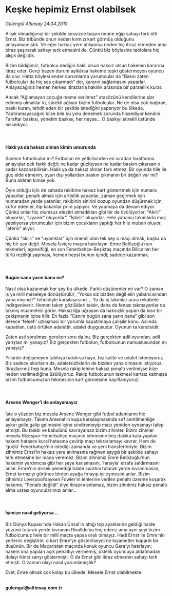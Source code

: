 # Keşke hepimiz Ernst olabilsek

*Gülengül Altınsay 24.04.2010*

<div class="yazi"><p>Alışık olmadığımız bir şekilde sessizce başını önüne eğip sahayı terk etti Ernst. Biz tribünde onun neden kırmızı kart görmüş olduğunu anlayamamıştık. Ve eğer haksız yere atılıyorsa neden hiç itiraz etmeden ama biraz şaşırarak sahayı terk etmesini de. Çünkü biz böylesine tablolara hiç alışık değildik. </p>
<p>Bizim bildiğimiz, futbolcu dediğin haklı olsun haksız olsun hakemin kararına itiraz eder. Gerçi bazen durum aşikârsa hakeme tepki göstermeyen oyuncu da olur. Hatta böylesi ender durumlarda yorumcular da “Bakın zaten futbolcular da hiç ses çıkarmadı” der, kararın sağlamasını yaparlar. Anlayacağınız hemen herkes itirazlarla haklılık arasında bir paralellik kurar.</p>
<p>Ancak “Ağlamayan çocuğa meme verilmez” atasözünü kendilerine şiar edinmiş olmalılar ki, sürekli ağlıyor bizim futbolcular. Ne de olsa çok bağıran, baskı kuran, tehdit eden bir şekilde istediğini yaptırıyor bu ülkede. Yaptıramayacağını bilse bile bu yolu denemek zorunda hissediyor kendini. Taraftar baskısı, yönetim baskısı, her neyse... O baskıyı sürekli üstünde hissediyor.</p>
<h4><br/><br/>Haklı ya da haksız olman kimin umurunda</h4>
<p>Sadece futbolcular mı? Futbolun en yetkilisinden en sıradan taraftarına anlayışlar pek farklı değil; ne kadar güçlüysen ne kadar baskın çıkarsan o kadar kazanabilirsin. Haklı ya da haksız olman fark etmez. Bir oyunda hile ile güç elde etmenin, oyun dışı yollardan baskın çıkmanın bir değeri var mı? Buna aldıran kimse yok.</p>
<p>Öyle olduğu için de sahada rakibine haksız kart göstertmek için numara yapanlar, penaltı almak için artistlik yapanlar, zaman geçirmek için numaradan yerde yatanlar, rakibinin sinirini bozup oyundan düşürmek için küfür edenler, itip kakanlar prim yapıyor. Ve yapmaya da devam ediyor. Çünkü onlar hiç olumsuz eleştiri almadıkları gibi bir de övülüyorlar; “Akıllı” oluyorlar, “Uyanık” oluyorlar”, “İşbilir” oluyorlar. Hele yabancı takımlarla maç yapılıyorsa yorumcular için bizim çocukların yaptığı her hile mubah oluyor, “aferin” alıyor.</p>
<p>Çünkü “akıllı” ve “uyanıklar” için önemli olan tek şey o maçı almak, başka da hiç bir şey değil. Mesela İsviçre maçını hatırlayın. Emre Belözoğlu’nun tekmeleri, agresifliği, en son Fenerbahçe-Beşiktaş maçında Bilica’nın her türlü rezilliği yapması, hemen hepsi bunun içindi; sadece kazanmak. </p>
<h4><br/><br/>Bugün sana yarın bana mı?</h4>
<p>Nasıl olsa kazanmak her şey bu ülkede. Farklı düşünenler mi var? O zaman iş ya milli meseleye dönüştürülür; “Yoksa siz bizden değil elin yabancısından yana mısınız?” tehdidiyle karşılaşırsınız... Ya da iş takımlar arası rekabete indirgeniverir. Hemen takım gözlükleri takılır, daha da fenası takmayanlar da takmış muamelesi görür. Haksızlığa uğrayan da haksızlık yapan da kısır bir çekişmenin içine itilir. En fazla “Canım bugün sana yarın bana” gibi son derece ‘felsefi’ uzlaşmacı bir yorumla kapatılmaya çalışılır konu. Aslında kapatılan, üstü örtülen adalettir, adalet duygusudur. Oyunun ta kendisidir.</p>
<p>Zaten asıl sorulması gereken soru da bu. Biz gerçekten adil oyundan, adil yarıştan mı yanayız? Biz gerçekten futbolun, futbolcunun namuslusundan mı yanayız?</p>
<p>Yıllardır değişmeyen tabloya bakılırsa hayır, biz kalite ve adalet istemiyoruz. Biz sadece skorların da, adaletsizliklerin de bizden yana olmasını istiyoruz. İtirazlarımız hep buna. Mesela rakip lehine haksız penaltı verilmişse bize neden verilmediğine üzülüyoruz. Rakip futbolcunun tekmesi kartsız kalmışsa bizim futbolcumuzun tekmesinin kart görmesine hayıflanıyoruz. </p>
<h4><br/><br/>Arsene Wenger’i de anlayamayız</h4>
<p>İşte o yüzden biz mesela Arsene Wenger gibi futbol adamlarını hiç anlayamayız. Takımı Arsenal’ın kupa karşılaşmasında sırf centilmenliğe aykırı golle galip gelmesini içine sindiremeyip maçı yeniden oynamayı talep etmişti. Bu talebi ve kabulünü kavrayamaz bizim zihinler. Bizim zihinler mesela Rizespor-Fenerbahçe maçının bitmesine beş dakika kala yapılan hakem hatasını kural hatasına çevirip maçı tekrarlamayı kavrar. Hem de ‘güçlü’ Fenerbahçe’nin istediği zamanda ve yeni transferleriyle. Bizim zihnimiz Ernst’in haksız yere atılmasına rağmen saygılı bir şekilde sahayı terk etmesine bir mana veremez. Bizim zihnimiz Emre Belözoğlu’nun hakemin yardımcısı gibi her şeye karışmasını, ‘hırsıyla’ etrafa saldırmasını anlar. Emre’nin dirsek yemediği halde suratını tutarak yerde kıvranmasını, Ernst kırmızıyı görünce birden ayağa fırlayıp iyileşmesini anlar. Bizim zihnimiz Liverpool’dayken Fowler’ın lehlerine verilen penaltı üzerine koşarak hakeme, “Penaltı değildi” diye itirazını anlamaz, bizim zihnimiz haksız penaltı alma ustası oyuncularımızı anlar...</p>
<h4><br/><br/>İşimize nasıl geliyorsa...</h4>
<p>Biz Dünya Kupası’nda Hakan Ünsal’ın attığı top ayaklarına geldiği halde yüzünü tutarak yerde kıvranan Rivalldo’yu linç ederiz ama aynı şeyi bizim futbolcumuz hele bir milli maçta yapsa oralı olmayız. Hadi Ernst ile Emre’nin yerlerini değiştirin; o kart Emre’ye gösterilseydi ne kıyametler kopardı bir düşünün. Bir de Macaristan maçında konuk oyuncu Gera’yı hatırlayın; hakem ona yapılan açık penaltıyı vermemiş, üstelik oyuncuya aldatmadan dolayı ikinci sarıyı göstermişti. O da Ernst gibi itiraz etmeden sahayı terk etmişti. O zaman olayı nasıl yorumlamıştık?</p>
<p>Evet, Emre olmak çok kolay bu ülkede. Mesele Ernst olabilmekte.</p>
<p><b><br/>gulengul@altinsay.com.tr</b></p></div>

